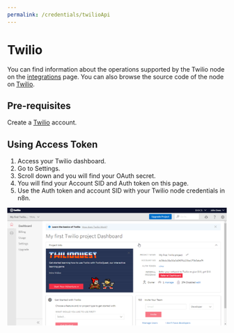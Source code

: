 ```yaml
---
permalink: /credentials/twilioApi
---
```


# Twilio
You can find information about the operations supported by the Twilio node on the [integrations](https://n8n.io/integrations/n8n-nodes-base.twilio) page. You can also browse the source code of the node on [Twilio](https://github.com/n8n-io/n8n/tree/master/packages/nodes-base/nodes/Twilio).

## Pre-requisites

Create a [Twilio](https://twilio.com/) account.

## Using Access Token

1. Access your Twilio dashboard.
2. Go to Settings.
3. Scroll down and you will find your OAuth secret.
4. You will find your Account SID and Auth token on this page.
5. Use the Auth token and account SID with your Twilio node credentials in n8n.

![Getting Twilio credentials](./using-access-token.gif)










